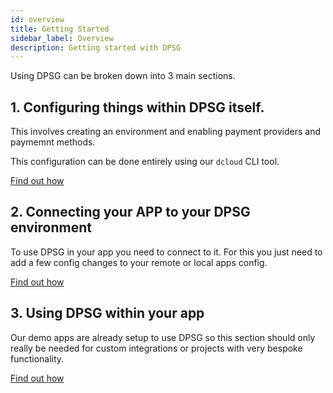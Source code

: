 ```yaml
---
id: overview
title: Getting Started
sidebar_label: Overview
description: Getting started with DPSG
---
```


Using DPSG can be broken down into 3 main sections.

## 1. Configuring things within DPSG itself. 

This involves creating an environment and enabling payment providers and paymemnt methods.

This configuration can be done entirely using our `dcloud` CLI tool.

[Find out how](config)

## 2. Connecting your APP to your DPSG environment

To use DPSG in your app you need to connect to it. For this you just need to add a few config changes to your remote or local apps config.

[Find out how](use)

## 3. Using DPSG within your app

Our demo apps are already setup to use DPSG so this section should only really be needed for custom integrations or projects with very bespoke functionality.

[Find out how](usage)
